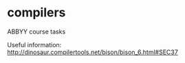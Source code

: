 # compilers
ABBYY course tasks

Useful information: http://dinosaur.compilertools.net/bison/bison_6.html#SEC37
